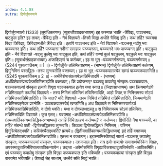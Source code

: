 ```yaml
---
index: 4.1.88
sutra: द्विगोर्लुगनपत्ये

---
```

 द्विगोर्लुगनपत्ये (1333) (लुगधिकरणम्) (सूत्रार्थोपपादकभाष्यम्) इह कस्मान्न भवति -त्रैविद्यः, पाञ्ञ्चनदः, षाट्कुल इति? इह तावत् -त्रैविद्य इति - नैवं विज्ञायते -तिस्रौ विद्या अधीते त्रैविद्य इति। कथं तर्हि? त्र्यवयवा विद्या त्रिविद्या, त्रिविद्यामधीते त्रैविद्य इति। इहापि पाञ्ञ्चनद इति - नैवं विज्ञायते -पञ्ञ्चसु नदीषु भवः पाञ्ञ्चनद इति। कथं तर्हि? पञ्ञ्चानां नदीनां समाहारः पञ्ञ्चनदम्, पञ्ञ्चनदे भवः पाञ्ञ्चनद इति। षाट्कुल इति - नैवं विज्ञायते -षट्सु कुलेषु भवः षाट्कुल इति, कथं तर्हि? षण्णां कुलं षट्कुलम्, षट्कुले भवः षाट्कुल इति॥ (सूत्रार्थसंग्राहकभाष्यम्) अजादिग्रहणं च कर्तव्यम्। इह मा भूत् -पञ्ञ्चगर्गरूप्यम्, पञ्ञ्चगर्गमयम्॥ (5244 पूरकवार्तिकम् ॥ 1 ॥) - द्विगोर्लुकि तन्निमित्तग्रहणम् - (भाष्यम्) द्विगोर्लुकि तन्निमित्तग्रहणं कर्तव्यम्, द्विगुनिमित्तं यस्तद्धितः -तस्य लुग्भवतीति वक्तव्यम्। इह मा भूत् -पञ्ञ्चकपालस्येदं खण्डं पाञ्ञ्चकपालमिति॥ (5245 पूरकवार्तिकम्॥ 2 ॥) - अर्थविशेषासंप्रत्ययेऽतन्निमित्तादपि - (भाष्यम्) अर्थविशेषासंप्रत्ययेऽतन्निमित्तादपीति वक्तव्यम्। किं प्रयोजनम्? पञ्ञ्चषु कपालेषु संस्कृतः पञ्ञ्चकपालः, पञ्ञ्चकपाल्यां संस्कृत इत्यपि विगृह्य पञ्ञ्चकपाल इत्येव यथा स्यात्॥ (जिज्ञासाभाष्यम्) अथ क्रियमाणेऽपि तन्निमितग्रहणे कथमिदं विज्ञायते - तस्य निमित्तं तन्निमित्तं तन्निमित्तादिति, आहो स्वित् स निमित्तमस्य सोऽयं तन्निमित्तस्तन्निमित्तादिति। किं चातः? यदि विज्ञायते -तस्य निमित्तं तन्निमित्तं तन्निमित्तादिति, क्रियमाणेऽपि तन्निमित्तग्रहणेऽत्र प्राप्नोति - पञ्ञ्चकपालस्येदं खण्डमिति॥ अथ विज्ञायते स निमित्तमस्यसोऽयं तन्निमित्तस्तन्निमित्तादिति, न दोषो भवति। यथा न दोषस्तथाऽस्तु॥ स निमित्तमस्य सोऽयं तन्निमित्तः, तन्निमित्तादिति विज्ञायते। कुत एतत्। यदयमाह -अर्थविशेषाऽसंप्रत्ययेऽतन्निमित्तादपीति॥ (प्रथमवार्तिकान्यथासिद्धिकरणभाष्यम्) तत्तर्हि निमित्तग्रहणं कर्तव्यम्? न कर्तव्यम्। द्विगोरिति नैषा पञ्ञ्चमी, का तर्हि? संबन्धे षष्ठी -द्विगोस्तद्धितस्य लुग्भवति। किञ्ञ्च द्विगोस्तद्धितः? निमित्तम्। यस्मिन् द्विगुरित्येतद्भवति। कस्मिंश्चैतद्भवति? प्रत्यये॥ (द्वितीयवार्तिकान्यथासिद्धिभाष्यम्) इदं तर्हि वक्तव्यम् -अर्थविशेषासंप्रत्ययेऽतन्निमित्तादपीति। एतच्च न वक्तव्यम्। इहास्माभिस्त्रैशब्द्यं साध्यं -पञ्ञ्चसु कपालेषु संस्कृतः, पञ्ञ्चकपाल्यां संस्कृतः, पञ्ञ्चकपालः। दशकपाल इति। तत्र द्वयोः शब्दयोः समानार्थयोरेकेन विग्रहः, अपरस्मादुत्पत्तिर्भविष्यत्यव्यविकन्यायेन। तद्यथा -अवेर्मासमिति विगृह्याविकशब्दादुत्पत्तिर्भवति -आविकमिति। एवं पञ्ञ्चसु कपालेषु संस्कृत इति विगृह्य पञ्ञ्चकपाल इति भविष्यति। पञ्ञ्चकपाल्यां संस्कृत इति विगृह्य वाक्यमेव भविष्यति। त्रैशब्द्यं चेह साध्यम्, तच्चैवं सति सिद्धं भवति॥ 